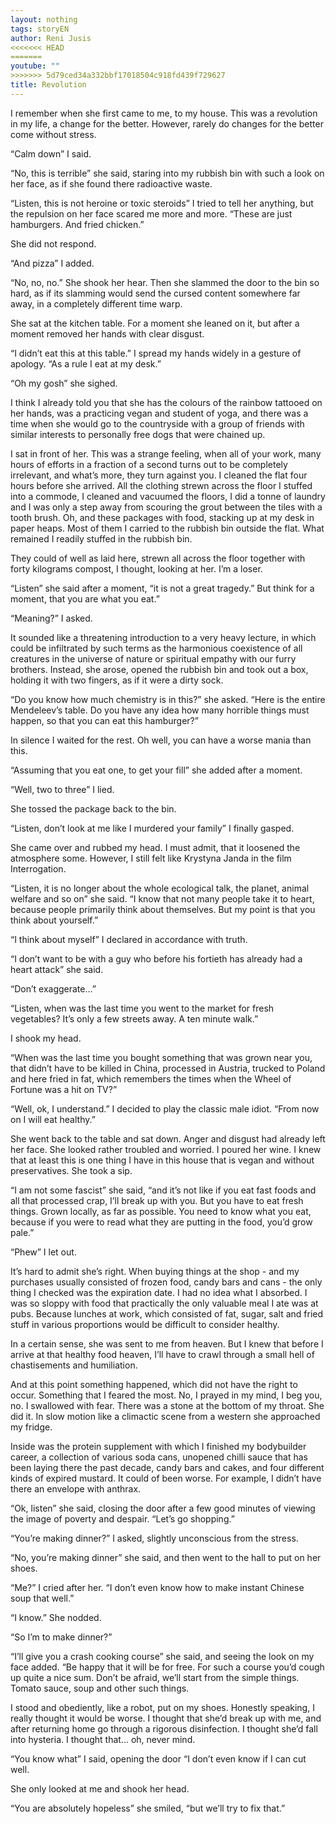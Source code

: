 ```yaml
---
layout: nothing
tags: storyEN
author: Reni Jusis
<<<<<<< HEAD
=======
youtube: ""
>>>>>>> 5d79ced34a332bbf17018504c918fd439f729627
title: Revolution
---
```

I remember when she first came to me, to my house. This was a revolution in my life, a change for the better. However, rarely do changes for the better come without stress.

“Calm down” I said.

“No, this is terrible” she said, staring into my rubbish bin with such a look on her face, as if she found there radioactive waste.

“Listen, this is not heroine or toxic steroids” I tried to tell her anything, but the repulsion on her face scared me more and more. “These are just hamburgers. And fried chicken.”

She did not respond.

“And pizza” I added.

“No, no, no.” She shook her hear. Then she slammed the door to the bin so hard, as if its slamming would send the cursed content somewhere far away, in a completely different time warp.

She sat at the kitchen table. For a moment she leaned on it, but after a moment removed her hands with clear disgust.

“I didn’t eat this at this table.” I spread my hands widely in a gesture of apology. “As a rule I eat at my desk.”

“Oh my gosh” she sighed.

I think I already told you that she has the colours of the rainbow tattooed on her hands, was a practicing vegan and student of yoga, and there was a time when she would go to the countryside with a group of friends with similar interests to personally free dogs that were chained up.

I sat in front of her. This was a strange feeling, when all of your work, many hours of efforts in a fraction of a second turns out to be completely irrelevant, and what’s more, they turn against you. I cleaned the flat four hours before she arrived. All the clothing strewn across the floor I stuffed into a commode, I cleaned and vacuumed the floors, I did a tonne of laundry and I was only a step away from scouring the grout between the tiles with a tooth brush. Oh, and these packages with food, stacking up at my desk in paper heaps. Most of them I carried to the rubbish bin outside the flat. What remained I readily stuffed in the rubbish bin.

They could of well as laid here, strewn all across the floor together with forty kilograms compost, I thought, looking at her. I’m a loser.

“Listen” she said after a moment, “it is not a great tragedy.” But think for a moment, that you are what you eat.”

“Meaning?” I asked.

It sounded like a threatening introduction to a very heavy lecture, in which could be infiltrated by such terms as the harmonious coexistence of all creatures in the universe of nature or spiritual empathy with our furry brothers. Instead, she arose, opened the rubbish bin and took out a box, holding it with two fingers, as if it were a dirty sock.

“Do you know how much chemistry is in this?” she asked. “Here is the entire Mendeleev’s table. Do you have any idea how many horrible things must happen, so that you can eat this hamburger?”

In silence I waited for the rest. Oh well, you can have a worse mania than this.

“Assuming that you eat one, to get your fill” she added after a moment.

“Well, two to three” I lied.

She tossed the package back to the bin.

“Listen, don’t look at me like I murdered your family” I finally gasped.

She came over and rubbed my head. I must admit, that it loosened the atmosphere some. However, I still felt like Krystyna Janda in the film Interrogation.

“Listen, it is no longer about the whole ecological talk, the planet, animal welfare and so on” she said. “I know that not many people take it to heart, because people primarily think about themselves. But my point is that you think about yourself.”

“I think about myself” I declared in accordance with truth.

“I don’t want to be with a guy who before his fortieth has already had a heart attack” she said.

“Don’t exaggerate...”

“Listen, when was the last time you went to the market for fresh vegetables? It’s only a few streets away. A ten minute walk.”

I shook my head.

“When was the last time you bought something that was grown near you, that didn’t have to be killed in China, processed in Austria, trucked to Poland and here fried in fat, which remembers the times when the Wheel of Fortune was a hit on TV?”

“Well, ok, I understand.” I decided to play the classic male idiot. “From now on I will eat healthy.”

She went back to the table and sat down. Anger and disgust had already left her face. She looked rather troubled and worried. I poured her wine. I knew that at least this is one thing I have in this house that is vegan and without preservatives. She took a sip.

“I am not some fascist” she said, “and it’s not like if you eat fast foods and all that  processed crap, I’ll break up with you. But you have to eat fresh things. Grown locally, as far as possible. You need to know what you eat, because if you were to read what they are putting in the food, you’d grow pale.”

“Phew” I let out.

It’s hard to admit she’s right. When buying things at the shop - and my purchases usually consisted of frozen food, candy bars and cans - the only thing I checked was the expiration date. I had no idea what I absorbed. I was so sloppy with food that practically the only valuable meal I ate was at pubs. Because lunches at work, which consisted of fat, sugar, salt and fried stuff in various proportions would be difficult to consider healthy.

In a certain sense, she was sent to me from heaven. But I knew that before I arrive at that healthy food heaven, I’ll have to crawl through a small hell of chastisements and humiliation.

And at this point something happened, which did not have the right to occur. Something that I feared the most. No, I prayed in my mind, I beg you, no. I swallowed with fear. There was a stone at the bottom of my throat. She did it. In slow motion like a climactic scene from a western she approached my fridge.

Inside was the protein supplement with which I finished my bodybuilder career, a collection of various soda cans, unopened chilli sauce that has been laying there the past decade, candy bars and cakes, and four different kinds of expired mustard. It could of been worse. For example, I didn’t have there an envelope with anthrax.

“Ok, listen” she said, closing the door after a few good minutes of viewing the image of poverty and despair. “Let’s go shopping.”

“You’re making dinner?” I asked, slightly unconscious from the stress.

“No, you’re making dinner” she said, and then went to the hall to put on her shoes.

“Me?” I cried after her. “I don’t even know how to make instant Chinese soup that well.”

“I know.” She nodded.

“So I’m to make dinner?”

“I’ll give you a crash cooking course” she said, and seeing the look on my face added. “Be happy that it will be for free. For such a course you’d cough up quite a nice sum. Don’t be afraid, we’ll start from the simple things. Tomato sauce, soup and other such things.

I stood and obediently, like a robot, put on my shoes. Honestly speaking, I really thought it would be worse. I thought that she’d break up with me, and after returning home go through a rigorous disinfection. I thought she’d fall into hysteria. I thought that... oh, never mind.

“You know what” I said, opening the door “I don’t even know if I can cut well.

She only looked at me and shook her head.

“You are absolutely hopeless” she smiled, “but we’ll try to fix that.”

